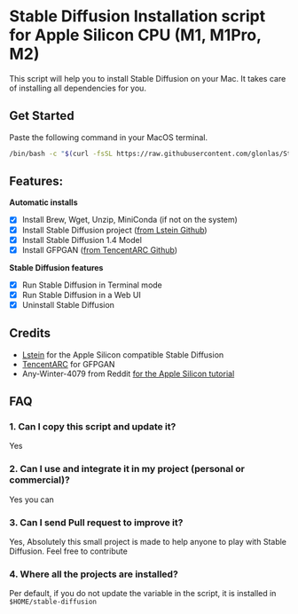 # Stable Diffusion Installation script for Apple Silicon CPU (M1, M1Pro, M2)

This script will help you to install Stable Diffusion on your Mac. It takes care of installing all dependencies for you.

## Get Started
Paste the following command in your MacOS terminal.
```bash
/bin/bash -c "$(curl -fsSL https://raw.githubusercontent.com/glonlas/Stable-Diffusion-MacOS-Silicon-M1-Install/install-stable-diffusion-apple-silicon-m1.sh)"
```

## Features:
**Automatic installs**
- [x] Install Brew, Wget, Unzip, MiniConda (if not on the system)
- [x] Install Stable Diffusion project ([from Lstein Github](https://github.com/lstein/stable-diffusion))
- [x] Install Stable Diffusion 1.4 Model
- [x] Install GFPGAN ([from TencentARC Github](https://github.com/TencentARC/GFPGAN))

**Stable Diffusion features**
- [x] Run Stable Diffusion in Terminal mode
- [x] Run Stable Diffusion in a Web UI
- [x] Uninstall Stable Diffusion

## Credits
- [Lstein](https://github.com/lstein) for the Apple Silicon compatible Stable Diffusion
- [TencentARC](https://github.com/TencentARC) for GFPGAN
- Any-Winter-4079 from Reddit [for the Apple Silicon tutorial](https://www.reddit.com/r/StableDiffusion/comments/x3yf9i/stable_diffusion_and_m1_chips_chapter_2/)

## FAQ
### 1. Can I copy this script and update it?
Yes

### 2. Can I use and integrate it in my project (personal or commercial)?
Yes you can

### 3. Can I send Pull request to improve it?
Yes, Absolutely this small project is made to help anyone to play with Stable Diffusion. Feel free to contribute

### 4. Where all the projects are installed?
Per default, if you do not update the variable in the script, it is installed in `$HOME/stable-diffusion`
